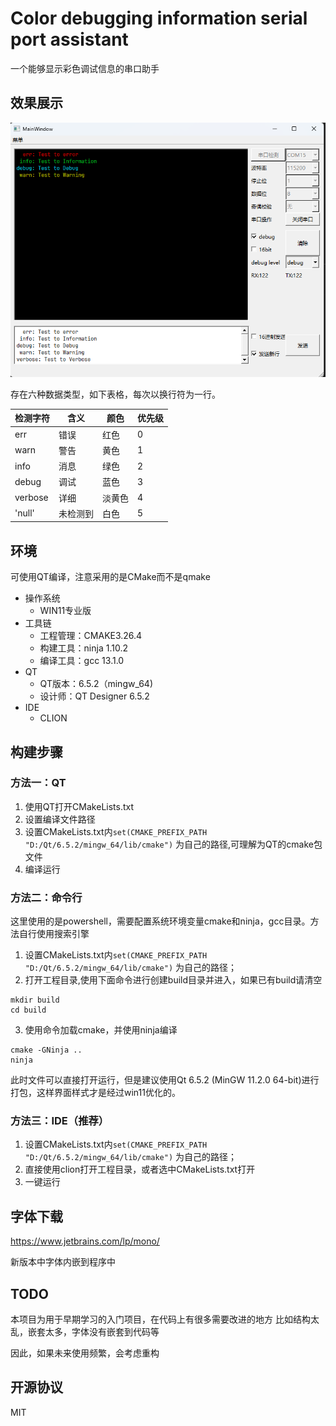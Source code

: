 # Color debugging information serial port assistant

一个能够显示彩色调试信息的串口助手

## 效果展示

![img.png](img/show.png)

存在六种数据类型，如下表格，每次以换行符为一行。

| **检测字符** | **含义** | **颜色** | **优先级** |
|----------|--------|--------|---------|
| err      | 错误     | 红色     | 0       |
| warn     | 警告     | 黄色     | 1       |
| info     | 消息     | 绿色     | 2       |
| debug    | 调试     | 蓝色     | 3       |
| verbose  | 详细     | 淡黄色    | 4       |
| 'null'   | 未检测到   | 白色     | 5       |

## 环境

可使用QT编译，注意采用的是CMake而不是qmake

- 操作系统
    - WIN11专业版
- 工具链
    - 工程管理：CMAKE3.26.4
    - 构建工具：ninja 1.10.2
    - 编译工具：gcc 13.1.0
- QT
    - QT版本：6.5.2（mingw_64)
    - 设计师：QT Designer 6.5.2
- IDE
    - CLION

## 构建步骤

### 方法一：QT

1. 使用QT打开CMakeLists.txt
2. 设置编译文件路径
3. 设置CMakeLists.txt内```set(CMAKE_PREFIX_PATH "D:/Qt/6.5.2/mingw_64/lib/cmake")``` 为自己的路径,可理解为QT的cmake包文件
4. 编译运行

### 方法二：命令行

这里使用的是powershell，需要配置系统环境变量cmake和ninja，gcc目录。方法自行使用搜索引擎

1. 设置CMakeLists.txt内```set(CMAKE_PREFIX_PATH "D:/Qt/6.5.2/mingw_64/lib/cmake")``` 为自己的路径；
2. 打开工程目录,使用下面命令进行创建build目录并进入，如果已有build请清空

```shell 
mkdir build
cd build
```

3. 使用命令加载cmake，并使用ninja编译

```shell
cmake -GNinja ..
ninja
```

此时文件可以直接打开运行，但是建议使用Qt 6.5.2 (MinGW 11.2.0 64-bit)进行打包，这样界面样式才是经过win11优化的。

### 方法三：IDE（推荐）

1. 设置CMakeLists.txt内```set(CMAKE_PREFIX_PATH "D:/Qt/6.5.2/mingw_64/lib/cmake")``` 为自己的路径；
2. 直接使用clion打开工程目录，或者选中CMakeLists.txt打开
3. 一键运行

## 字体下载

https://www.jetbrains.com/lp/mono/

新版本中字体内嵌到程序中

## TODO

本项目为用于早期学习的入门项目，在代码上有很多需要改进的地方
比如结构太乱，嵌套太多，字体没有嵌套到代码等

因此，如果未来使用频繁，会考虑重构

## 开源协议

MIT
